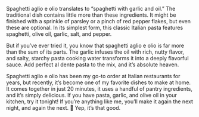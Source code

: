 Spaghetti aglio e olio translates to “spaghetti with garlic and oil.” The traditional dish contains little more than these ingredients. It might be finished with a sprinkle of parsley or a pinch of red pepper flakes, but even these are optional. In its simplest form, this classic Italian pasta features spaghetti, olive oil, garlic, salt, and pepper.

But if you’ve ever tried it, you know that spaghetti aglio e olio is far more than the sum of its parts. The garlic infuses the oil with rich, nutty flavor, and salty, starchy pasta cooking water transforms it into a deeply flavorful sauce. Add perfect al dente pasta to the mix, and it’s absolute heaven.

Spaghetti aglio e olio has been my go-to order at Italian restaurants for years, but recently, it’s become one of my favorite dishes to make at home. It comes together in just 20 minutes, it uses a handful of pantry ingredients, and it’s simply delicious. If you have pasta, garlic, and olive oil in your kitchen, try it tonight! If you’re anything like me, you’ll make it again the next night, and again the next. 🙂 Yep, it’s that good.